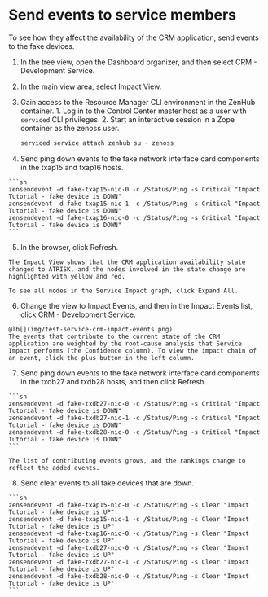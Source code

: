 # Send events to service members

To see how they affect the availability of the CRM application, send
events to the fake devices.

1.   In the tree view, open the Dashboard organizer, and then select
    CRM - Development Service.
2.   In the main view area, select Impact View.
3.   Gain access to the Resource Manager CLI environment in the ZenHub
    container.
    1.   Log in to the Control Center master host as a user with
        `serviced` CLI
        privileges.
    2.   Start an interactive session in a Zope container as the zenoss
        user.

        ```sh
        serviced service attach zenhub su - zenoss
        ```

4.   Send ping down events to the fake network interface card components
    in the txap15 and txap16 hosts.

    ```sh
    zensendevent -d fake-txap15-nic-0 -c /Status/Ping -s Critical "Impact Tutorial - fake device is DOWN"
    zensendevent -d fake-txap15-nic-1 -c /Status/Ping -s Critical "Impact Tutorial - fake device is DOWN"
    zensendevent -d fake-txap16-nic-0 -c /Status/Ping -s Critical "Impact Tutorial - fake device is DOWN"
    ```

5.   In the browser, click Refresh.

    The Impact View shows that the CRM application availability state
    changed to ATRISK, and the nodes involved in the state change are
    highlighted with yellow and red.

    To see all nodes in the Service Impact graph, click Expand All.

6.   Change the view to Impact Events, and then in the Impact Events
    list, click CRM - Development Service.

    @lb[](img/test-service-crm-impact-events.png)
    The events that contribute to the current state of the CRM
    application are weighted by the root-cause analysis that Service
    Impact performs (the Confidence column). To view the impact chain of
    an event, click the plus button in the left column.

7.   Send ping down events to the fake network interface card components
    in the txdb27 and txdb28 hosts, and then click Refresh.

    ```sh
    zensendevent -d fake-txdb27-nic-0 -c /Status/Ping -s Critical "Impact Tutorial - fake device is DOWN"
    zensendevent -d fake-txdb27-nic-1 -c /Status/Ping -s Critical "Impact Tutorial - fake device is DOWN"
    zensendevent -d fake-txdb28-nic-0 -c /Status/Ping -s Critical "Impact Tutorial - fake device is DOWN"
    ```

    The list of contributing events grows, and the rankings change to
    reflect the added events.

8.   Send clear events to all fake devices that are down.

    ```sh
    zensendevent -d fake-txap15-nic-0 -c /Status/Ping -s Clear "Impact Tutorial - fake device is UP"
    zensendevent -d fake-txap15-nic-1 -c /Status/Ping -s Clear "Impact Tutorial - fake device is UP"
    zensendevent -d fake-txap16-nic-0 -c /Status/Ping -s Clear "Impact Tutorial - fake device is UP"
    zensendevent -d fake-txdb27-nic-0 -c /Status/Ping -s Clear "Impact Tutorial - fake device is UP"
    zensendevent -d fake-txdb27-nic-1 -c /Status/Ping -s Clear "Impact Tutorial - fake device is UP"
    zensendevent -d fake-txdb28-nic-0 -c /Status/Ping -s Clear "Impact Tutorial - fake device is UP"
    ```


